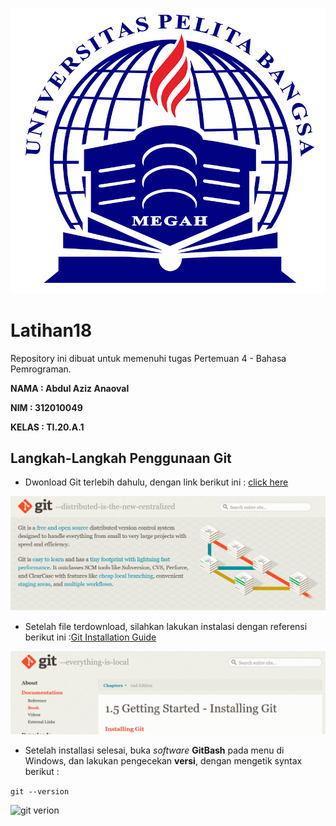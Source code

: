 ![logoUPB](gambar1/logo.png)

# Latihan18

Repository ini dibuat untuk memenuhi tugas Pertemuan 4 - Bahasa Pemrograman.

**NAMA : Abdul Aziz Anaoval** 

**NIM : 312010049**

**KELAS : TI.20.A.1**

## Langkah-Langkah Penggunaan Git

* Dwonload Git terlebih dahulu, dengan link berikut ini : [click here](https://git-scm.com) <br>

![gitscm](gambar1/GitScm.png)

* Setelah file terdownload, silahkan lakukan instalasi dengan referensi berikut ini :[Git Installation Guide](https://git-scm.com/book/en/v2/Getting-Started-Installing-Git) <br>

![installing git](gambar1/installing.png)

* Setelah installasi selesai, buka *software* **GitBash** pada menu di Windows, dan lakukan pengecekan **versi**, dengan mengetik syntax berikut : <br> 

`git --version` <br>

![git verion](gambar1/GitVerison.png)